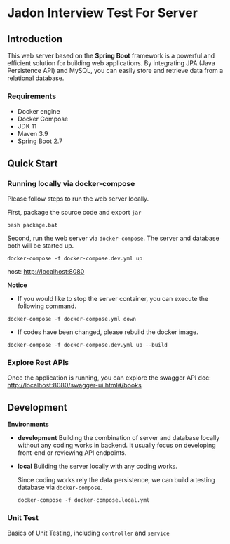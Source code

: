 # Jadon Interview Test For Server

## Introduction

This web server based on the **Spring Boot** framework is a powerful and efficient solution for building web applications. By integrating JPA (Java Persistence API) and MySQL, you can easily store and retrieve data from a relational database.

### Requirements

- Docker engine
- Docker Compose
- JDK 11
- Maven 3.9
- Spring Boot 2.7

## Quick Start

### Running locally via docker-compose

Please follow steps to run the web server locally.

First, package the source code and export `jar`

```shell
bash package.bat
```

Second, run the web server via `docker-compose`. The server and database both will be started up.

```shell
docker-compose -f docker-compose.dev.yml up
```

host: <http://localhost:8080>

**Notice**

- If you would like to stop the server container, you can execute the following command.

```shell
docker-compose -f docker-compose.yml down
```

- If codes have been changed, please rebuild the docker image.

```shell
docker-compose -f docker-compose.dev.yml up --build
```

### Explore Rest APIs

Once the application is running, you can explore the swagger API doc: <http://localhost:8080/swagger-ui.html#/books>

## Development

**Environments**

- **development**
  Building the combination of server and database locally without any coding works in backend. It usually focus on developing front-end or reviewing API endpoints.

- **local**
  Building the server locally with any coding works.

  Since coding works rely the data persistence, we can build a testing database via `docker-compose`.

  ```shell
  docker-compose -f docker-compose.local.yml
  ```

### Unit Test

Basics of Unit Testing, including `controller` and `service`
